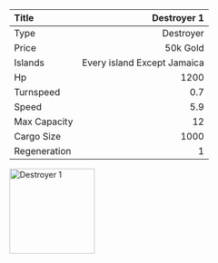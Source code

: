 |Title        | Destroyer 1
|:-|-:
|Type         | Destroyer           
|Price        | 50k Gold    
|Islands      | Every island Except Jamaica
|Hp           | 1200
|Turnspeed    | 0.7
|Speed        | 5.9
|Max Capacity | 12
|Cargo Size   | 1000
|Regeneration | 1

<img src="assets/img/destroyer.png" alt="Destroyer 1" width="150px" length="150px">